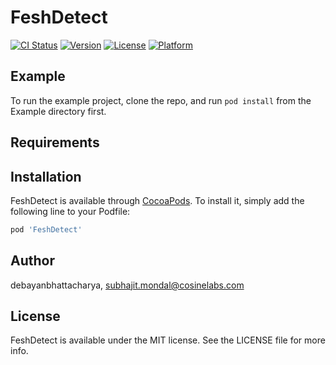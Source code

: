 # FeshDetect

[![CI Status](https://img.shields.io/travis/debayanbhattacharya/FeshDetect.svg?style=flat)](https://travis-ci.org/debayanbhattacharya/FeshDetect)
[![Version](https://img.shields.io/cocoapods/v/FeshDetect.svg?style=flat)](https://cocoapods.org/pods/FeshDetect)
[![License](https://img.shields.io/cocoapods/l/FeshDetect.svg?style=flat)](https://cocoapods.org/pods/FeshDetect)
[![Platform](https://img.shields.io/cocoapods/p/FeshDetect.svg?style=flat)](https://cocoapods.org/pods/FeshDetect)

## Example

To run the example project, clone the repo, and run `pod install` from the Example directory first.

## Requirements

## Installation

FeshDetect is available through [CocoaPods](https://cocoapods.org). To install
it, simply add the following line to your Podfile:

```ruby
pod 'FeshDetect'
```

## Author

debayanbhattacharya, subhajit.mondal@cosinelabs.com

## License

FeshDetect is available under the MIT license. See the LICENSE file for more info.
